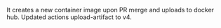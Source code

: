 It creates a new container image upon PR merge and uploads to docker hub.
Updated actions upload-artifact to v4.
